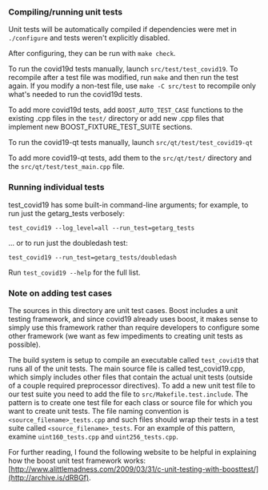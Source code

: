 ### Compiling/running unit tests

Unit tests will be automatically compiled if dependencies were met in `./configure`
and tests weren't explicitly disabled.

After configuring, they can be run with `make check`.

To run the covid19d tests manually, launch `src/test/test_covid19`. To recompile
after a test file was modified, run `make` and then run the test again. If you
modify a non-test file, use `make -C src/test` to recompile only what's needed
to run the covid19d tests.

To add more covid19d tests, add `BOOST_AUTO_TEST_CASE` functions to the existing
.cpp files in the `test/` directory or add new .cpp files that
implement new BOOST_FIXTURE_TEST_SUITE sections.

To run the covid19-qt tests manually, launch `src/qt/test/test_covid19-qt`

To add more covid19-qt tests, add them to the `src/qt/test/` directory and
the `src/qt/test/test_main.cpp` file.

### Running individual tests

test_covid19 has some built-in command-line arguments; for
example, to run just the getarg_tests verbosely:

    test_covid19 --log_level=all --run_test=getarg_tests

... or to run just the doubledash test:

    test_covid19 --run_test=getarg_tests/doubledash

Run `test_covid19 --help` for the full list.

### Note on adding test cases

The sources in this directory are unit test cases.  Boost includes a
unit testing framework, and since covid19 already uses boost, it makes
sense to simply use this framework rather than require developers to
configure some other framework (we want as few impediments to creating
unit tests as possible).

The build system is setup to compile an executable called `test_covid19`
that runs all of the unit tests.  The main source file is called
test_covid19.cpp, which simply includes other files that contain the
actual unit tests (outside of a couple required preprocessor
directives). To add a new unit test file to our test suite you need
to add the file to `src/Makefile.test.include`. The pattern is to
create one test file for each class or source file for which you want
to create unit tests.  The file naming convention is
`<source_filename>_tests.cpp` and such files should wrap their tests
in a test suite called `<source_filename>_tests`.  For an example of
this pattern, examine `uint160_tests.cpp` and `uint256_tests.cpp`.

For further reading, I found the following website to be helpful in
explaining how the boost unit test framework works:
[http://www.alittlemadness.com/2009/03/31/c-unit-testing-with-boosttest/](http://archive.is/dRBGf).
